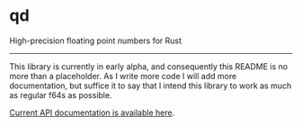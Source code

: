 # qd

High-precision floating point numbers for Rust

---

This library is currently in early alpha, and consequently this README is no more than a placeholder. As I write more code I will add more documentation, but suffice it to say that I intend this library to work as much as regular f64s as possible.

[Current API documentation is available here](https://barandis.github.com/qd/qd/index.html).
